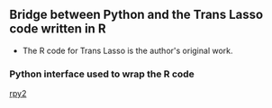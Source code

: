 ## Bridge between Python and the Trans Lasso code written in R
- The R code for Trans Lasso is the author's original work.

### Python interface used to wrap the R code
[rpy2](https://rpy2.github.io/doc/v3.4.x/html/index.html)
